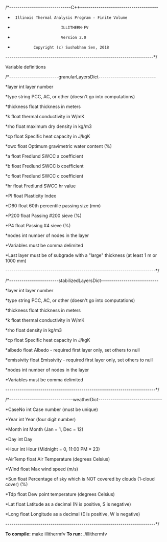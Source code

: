 /*------------------------------C++--------------------------------------
 *		Illinois Thermal Analysis Program - Finite Volume	
 *							ILLITHERM-FV
 *							Version 2.0
 *				Copyright (c) Sushobhan Sen, 2018
 ------------------------------------------------------------------------*/
 
 Variable definitions
 
 /*------------------------granularLayersDict----------------------------
 
 *layer		int			layer number
 
 *type		string		PCC, AC, or other (doesn't go into computations)
 
 *thickness	float		thickness in meters
 
 *k			float		thermal conductivity in W/mK
 
 *rho		float		maximum dry density in kg/m3
 
 *cp		float		Specific heat capacity in J/kgK
 
 *owc		float		Optimum gravimetric water content (%)
 
 *a			float		Fredlund SWCC a coefficient
 
 *b			float 		Fredlund SWCC b coefficient
 
 *c			float 		Fredlund SWCC c coefficient
 
 *hr		float 		Fredlund SWCC hr value
 
 *PI		float		Plasticity Index
 
 *D60		float		60th percentile passing size (mm)
 
 *P200		float		Passing #200 sieve (%)
 
 *P4		float		Passing #4 sieve (%)
 
 *nodes		int			number of nodes in the layer
 
 *Variables must be comma delimited
 
 *Last layer must be of subgrade with a "large" thickness (at least 1 m or 1000 mm)
 
 -------------------------------------------------------------------------*/
 
 
 /*------------------------stabilizedLayersDict----------------------------
 
 *layer		int			layer number
 
 *type		string		PCC, AC, or other (doesn't go into computations)
 
 *thickness	float		thickness in meters
 
 *k			float		thermal conductivity in W/mK
 
 *rho		float		density in kg/m3
 
 *cp		float		Specific heat capacity in J/kgK
 
 *albedo	float		Albedo - required first layer only, set others to null
 
 *emissivity	float	Emissivity - required first layer only, set others to null
 
 *nodes		int			number of nodes in the layer
 
 *Variables must be comma delimited
 
 -------------------------------------------------------------------------*/
 
 
 /*-------------------------------weatherDict-------------------------------
 
 *CaseNo	int		Case number (must be unique)
 
 *Year		int		Year (four digit number)
 
 *Month		int		Month (Jan = 1, Dec = 12)
 
 *Day		int		Day 
 
 *Hour		int		Hour (Midnight = 0, 11:00 PM = 23)
 
 *AirTemp	float	Air Temperature (degrees Celsius)
 
 *Wind		float	Max wind speed (m/s)
 
 *Sun		float	Percentage of sky which is NOT covered by clouds (1-cloud cover) (%)
 
 *Tdp		float	Dew point temperature (degrees Celsius)
 
 *Lat		float	Latitude as a decimal (N is positive, S is negative)
 
 *Long		float	Longitude as a decimal (E is positive, W is negative)
 
 -------------------------------------------------------------------------*/
 
 **To compile:** make illithermfv
 **To run:** ./illithermfv